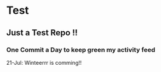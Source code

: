 # Test
## Just a Test Repo !!
### One Commit a Day to keep green my activity feed 

21-Jul: Winteerrr is comming!!


